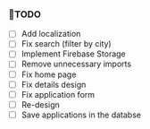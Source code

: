 ### 🎯TODO

- [ ] Add localization
- [ ] Fix search (filter by city)
- [ ] Implement Firebase Storage
- [ ] Remove unnecessary imports
- [ ] Fix home page
- [ ] Fix details design
- [ ] Fix application form
- [ ] Re-design
- [ ] Save applications in the databse
